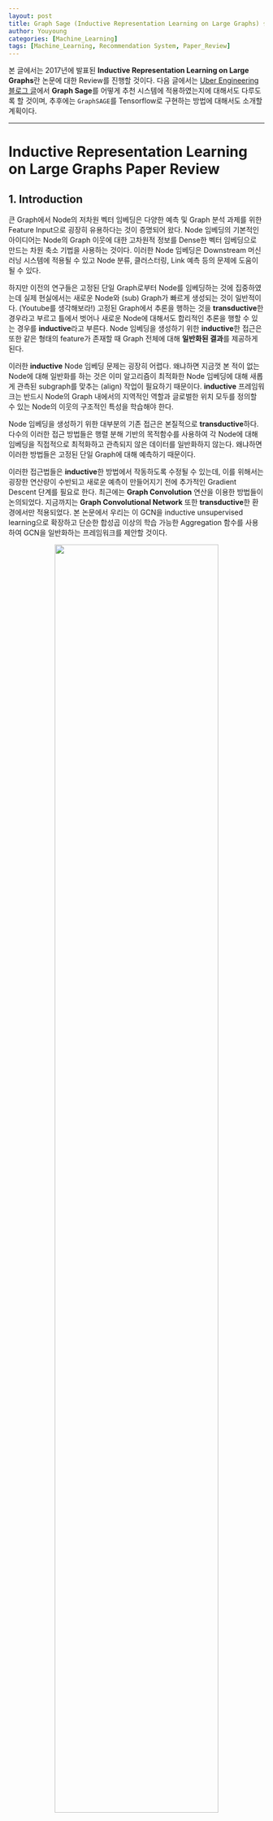 ```yaml
---
layout: post
title: Graph Sage (Inductive Representation Learning on Large Graphs) 설명
author: Youyoung
categories: [Machine_Learning]
tags: [Machine_Learning, Recommendation System, Paper_Review]
---
```


본 글에서는 2017년에 발표된 **Inductive Representation Learning on Large Graphs**란 논문에 대한 Review를 진행할 것이다. 다음 글에서는 [Uber Engineering 블로그 글](https://eng.uber.com/uber-eats-graph-learning/?fbclid=IwAR2Ow1M7gZi2KjL7t2aecLV8-db0Ph3BioJtUOXGLk6s2ekurbLXdOuEUi4)에서 **Graph Sage**를 어떻게 추천 시스템에 적용하였는지에 대해서도 다루도록 할 것이며, 추후에는 `GraphSAGE`를 Tensorflow로 구현하는 방법에 대해서도 소개할 계획이다.  

---
# Inductive Representation Learning on Large Graphs Paper Review  
## 1. Introduction  
큰 Graph에서 Node의 저차원 벡터 임베딩은 다양한 예측 및 Graph 분석 과제를 위한 Feature Input으로 굉장히 유용하다는 것이 증명되어 왔다. Node 임베딩의 기본적인 아이디어는 Node의 Graph 이웃에 대한 고차원적 정보를 Dense한 벡터 임베딩으로 만드는 차원 축소 기법을 사용하는 것이다. 이러한 Node 임베딩은 Downstream 머신러닝 시스템에 적용될 수 있고 Node 분류, 클러스터링, Link 예측 등의 문제에 도움이 될 수 있다.  

하지만 이전의 연구들은 고정된 단일 Graph로부터 Node를 임베딩하는 것에 집중하였는데 실제 현실에서는 새로운 Node와 (sub) Graph가 빠르게 생성되는 것이 일반적이다. (Youtube를 생각해보라!) 고정된 Graph에서 추론을 행하는 것을 **transductive**한 경우라고 부르고 틀에서 벗어나 새로운 Node에 대해서도 합리적인 추론을 행할 수 있는 경우를 **inductive**라고 부른다. Node 임베딩을 생성하기 위한 **inductive**한 접근은 또한 같은 형태의 feature가 존재할 때 Graph 전체에 대해 **일반화된 결과**를 제공하게 된다.  

이러한 **inductive** Node 임베딩 문제는 굉장히 어렵다. 왜냐하면 지금껏 본 적이 없는 Node에 대해 일반화를 하는 것은 이미 알고리즘이 최적화한 Node 임베딩에 대해 새롭게 관측된 subgraph를 맞추는 (align) 작업이 필요하기 때문이다. **inductive** 프레임워크는 반드시 Node의 Graph 내에서의 지역적인 역할과 글로벌한 위치 모두를 정의할 수 있는 Node의 이웃의 구조적인 특성을 학습해야 한다.  

Node 임베딩을 생성하기 위한 대부분의 기존 접근은 본질적으로 **transductive**하다. 다수의 이러한 접근 방법들은 행렬 분해 기반의 목적함수를 사용하여 각 Node에 대해 임베딩을 직접적으로 최적화하고 관측되지 않은 데이터를 일반화하지 않는다. 왜냐하면 이러한 방법들은 고정된 단일 Graph에 대해 예측하기 때문이다.  

이러한 접근법들은 **inductive**한 방법에서 작동하도록 수정될 수 있는데, 이를 위해서는 굉장한 연산량이 수반되고 새로운 예측이 만들어지기 전에 추가적인 Gradient Descent 단계를 필요로 한다. 최근에는 **Graph Convolution** 연산을 이용한 방법들이 논의되었다. 지금까지는 **Graph Convolutional Network** 또한 **transductive**한 환경에서만 적용되었다. 본 논문에서 우리는 이 GCN을 inductive unsupervised learning으로 확장하고 단순한 합성곱 이상의 학습 가능한 Aggregation 함수를 사용하여 GCN을 일반화하는 프레임워크를 제안할 것이다.  

<center><img src="/public/img/Machine_Learning/2020-12-31-Graph Sage/01.JPG" width="80%"></center>  

본 논문에서는 **Inductive Node Embedding**을 위해 일반화된 프레임워크, `Graph Sage`를 제안한다. 이름은 SAmple과 aggreGatE를 결합하였다. 좀 끼워 맞춘 느낌이 들긴 하다. 행렬 분해에 기반한 임베딩 접근법과 달리 관측되지 않은 Node에서도 일반화할 수 있는 임베딩 함수를 학습하기 위해 Node Feature(텍스트, Node 프로필 정보, Node degree 등)를 Leverage한다. 학습 알고리즘에 Node Feature를 통합함으로써 우리는 이웃한 Node Feature의 분포와 각 Node의 이웃에 대한 위상적인 구조를 동시에 학습할 수 있다. 풍부한 Feature를 가진 Graph에 집중하여 우리의 접근법은 또한 (Node Degree와 같이) 모든 Graph에 존재하는 구조적인 Feature를 활용할 수 있다. 따라서 본 논문의 알고리즘은 Node Feature가 존재하지 않는 Graph에도 적용될 수 있다.  

각 Node에 대한 고유의 임베딩 벡터를 학습하는 대신에, 우리는 Node의 지역 이웃으로부터 Feature 정보를 규합하는 **Aggregator Function**의 집합을 학습한다. 중요한 포인트이다. 왜냐하면 이 컨셉을 통해 각 Node에 귀속된 임베딩 벡터의 한계를 돌파할 수 있기 때문이다. 


## 3. Proposed method: GraphSAGE  
우리의 접근법의 가장 중요한 아이디어는 Node의 지역 이웃으로부터 Feature Information을 통합하는 방법에 대해 학습한다는 것이다. 먼저 1.3.1에서는 `GraphSAGE` 모델의 파라미터가 이미 학습되어 있다고 가정하고  `GraphSAGE`의 임베딩 생성 알고리즘에 대해 설명할 것이다. 이후 1.3.2에서는 `Stochastic Gradient Descent`와 `Backpropagation` 기술을 통해 모델이 어떻게 학습되는지 설명할 것이다.  

### 3.1. Embedding Generation (i.e. forward propagation) Algorithm  
본 섹션에서는 일단 모델의 파라미터가 모드 학습되었고 고정되어 있다고 가정하고 Embedding Generation 혹은 Propgation 알고리즘에 대해 설명할 것이다. 일단 2종류의 파라미터가 있다.  

첫 번째는 $K$ 개의 **Aggregator Function**으로, $AGGREGATE_k, \forall k \in \{1, ..., K\}$ 라고 표현되며, 이 함수는 Node 이웃으로부터 정보를 통합하는 역할을 수행한다.  

두 번째는 **Weight Matrices**의 집합으로, $\mathbf{W}^k, \forall k \in \{1, ..., K\}$ 라고 표현되며, 이들은 모델의 다른 layer나 *search depth* 사이에서 정보를 전달하는데 사용된다. 다음은 파라미터 학습 과정을 나타낸 것이다.  

<center><img src="/public/img/Machine_Learning/2020-12-31-Graph Sage/02.JPG" width="80%"></center>  

위에서 확인할 수 있는 직관은 각 iteration 혹은 search depth에서 Node는 그의 지역 이웃으로부터 정보들을 모으고, 이러한 과정이 반복되면서 Node는 Graph의 더 깊은 곳으로부터 정보를 증가시키면서 얻게 된다는 것이다.  

알고리즘1은 Graph 구조와 Node Features가 Input으로 주어졌을 때의 임베딩 생성 과정에 대해 기술하고 있다. 아래에서는 Mini-batch 환경에서 어떻게 일반화할 수 있을지 설명할 것이다. 알고리즘1의 바깥 Loop의 각 단계를 살펴보면, $\mathbf{h}^k$ 는 그 단계에서의 Node의 Representation을 의미한다.  

첫 번째로, 각 Node $v$ 는 그것의 바로 이웃(Immediate Neighborhood)에 속하는 Node들의 Representation을 하나의 벡터 $\mathbf{h}_{\mathcal{N}(v)}^{k-1}$ 로 합산한다. 이 때 이 합산 단계는 바깥 Loop의 이전 반복 단계(k-1)에서 생성된 Representation에 의존하고 $k=0$ 일 때는 Input Node Feature가 Base Representation의 역할을 하게 된다.  

이웃한 Feature 벡터들을 모두 통합한 다음, 모델은 Node의 현재 Representation과 통합된 이웃 벡터를 결합한 뒤 비선형 활성화 함수를 통과시킨다.  

$$ \mathbf{h}_v^{k-1}, \mathbf{h}_{\mathcal{N}(v)}^{k-1} $$  
  

최종적으로 depth $K$ 에 도달하였을 때의 Representation은 아래와 같이 표현할 수 있다.  

$$ \mathbf{z}_v = \mathbf{h}_v^K, \forall v \in \mathcal{V} $$
  

사실 **Aggregator Function**은 다양하게 변형될 수 있으며, 여러 방법에 대해서는 1.3.3에서 다루도록 하겠다.  

알고리즘1을 Mini-batch 환경으로 확장하기 위해서는 우리는 먼저 depth $K$ 까지 필요한 이웃 집합을 추출해야 한다. 이후 안쪽 Loop(알고리즘1의 3번째 줄)를 실행하는데, 이 때 모든 Node를 반복하는 것이 아니라 각 depth에서의 반복(recursion)을 만족하는데 필요한 Represention에 대해서만 계산한다. (Appendix A 참조)  

**Relation to the Weisfeiler-Lehman Isomorphism Test**  
`GraphSAGE` 알고리즘은 개념적으로 Graph Isomorphism(동형 이성)을 테스트하는 고전적일 알고리즘에서 영감을 얻어 만들어졌다. 만약 위에서 확인한 알고리즘1에서 $K= \vert \mathcal{V} \vert$ 로 세팅하고 **Weight Matrices**를 단위 행렬로 설정하고 비선형적이지 않은 적절한 Hash 함수를 Aggregator로 사용한다면, 알고리즘1은 `Naive Vertex Refinement`라고 불리는 **Weisfeiler-Lehman: WL Isomorphism Test**의 Instance라고 생각할 수 있다.  

이 테스트는 몇몇 경우에는 들어맞지 않지만, 여러 종류의 Graph에서는 유효하다. `GraphSAGE`는 Hash 함수를 학습 가능한 신경망 Aggregator로 대체한 WL Test의 연속형 근사에 해당한다. 물론 `GraphSAGE`는 Graph Isomorphism을 테스트하기 위해서 만들어진 것이 아니라 유용한 Node 표현을 생성하기 위함이다. 그럼에도 불구하고 `GraphSAGE`와 고전적인 WL Test 사이의 연결성은 Node 이웃들의 위상적인 구조를 학습하기 위한 본 알고리즘의 디자인의 기저에 깔려 있는 이론적 문맥을 이해하는 데에 있어 큰 도움을 준다.  

**Neighborhood Definition**  
본 연구에서 우리는 알고리즘1에서 기술한 것처럼 모든 이웃 집합을 사용하지 않고 고정된 크기의 이웃 집합을 샘플링하여 사용하였다. 이렇게 함으로써 각 Batch의 계산량을 동일하게 유지할 수 있었다.  

다시 말해, $\mathcal{N}(v)$ 을 집합 $\{u \in \mathcal{V}: (u, v) \in \mathcal{E}\}$ 에서 각 반복 $k$ 에서 고정된 크기로 균일하게 뽑은 Sample이라고 정의할 수 있다.  

이러한 샘플링 과정이 없으며, 각 Batch의 메모리와 실행 시간은 예측하기 힘들며 계산량 또한 엄청나다.  

`GraphSAGE`의 per-batch space와 time complexity는 $O(\prod_{i=1}^K S_i)$ 로 고정되어 있으며, $S_i, i \in \{1, ..., K\}$와 $K$ 는 User-specified 상수이다.  

실제 적용할 때, $K=2$ 와 $S_1 * S_2 <= 500$ 으로 했을 때 좋은 성능을 보였다. (자세한 사항은 1.4.4를 참조)  

### 3.2. Learning the Paremeters of GraphSAGE  
완전한 비지도 학습 상황에서 유용하고 예측 능력이 있는 Representation을 학습하기 위해 우리는 Graph 기반의 Loss 함수를 $\mathbf{z}_u, \forall u \in \mathcal{V}$ 라는 Output Represnetation에 적용하고, Weight Matrices $\mathbf{W}^k, \forall k \in \{1, ..., K\}$ 및 Stochastic Gradient Descent를 통해 Aggregator Funciton의 파라미터를 튜닝해야 한다.  

Graph 기반의 Loss 함수는 인접한 Node들이 유사한 Representation을 갖도록 하게 하고 서로 멀리 떨어져 있는 Node들은 다른 Representation을 갖게 만든다.  

$$ J_{\mathcal{G}} = \log (\sigma (\mathbf{z}_u^T \mathbf{z}_v)) - Q \cdot \mathbb{E}_{v_n \sim P_n(v)} \log (\sigma (\mathbf{z}_u^T \mathbf{z}_{v_n}))  $$  

이 때 $v$ 는 고정된 길이의 **Random Walk** 에서 $u$ 근처에서 동시에 발생한 Node를 의미한다. $P_n$ 은 Negative Sampling Distribution을 $Q$ 는 Negative Sample의 개수를 의미한다.  

중요한 것은 이전의 여러 임베딩 방법론에서와는 다르게, Loss 함수에 집어넣는 Representation $\mathbf{z}_u$ 가 Embedding Look-up을 통해 각 Node를 위한 고유의 Embedding을 학습하는 방식으로 형성되지 않는다. Node의 지역 이웃 안에서 포함된 feature로 부터 생성된다. (the representations z are generated from the features contained within a node's local neighborhood)  

이러한 비지도 학습 세팅은 Node Feature가 서비스 혹은 정적인 Repository에 있는 downstream 머신러닝 application에 적용될 때의 상황을 모방하게 된다. 위에서 설명한 Representation이 특정한, 구체적인 downstream task에 이용되어야 할 경우, 앞서 보았던 비지도 Loss는 그 일에 더욱 적합한 (예: cross-entropy loss) 목적함수로 대체되거나 변형될 수 있을 것이다.  

### 3.3. Aggregator Architectures  
N차원의 격자 구조 데이터를 이용한 머신러닝 예(텍스트, 이미지 등)들과 달리, Node의 이웃들은 자연적인 어떤 순서를 갖고 있지 않다. 따라서 알고리즘1에서 보았던 **Aggregator Function**은 반드시 순서가 정해져있지 않은 벡터의 집합에 대해 연산을 수행해야 한다.  

이상적으로는 **Aggregator Function**이 여전히 학습이 가능하고 수준 높은 Representational Capacity를 갖고 있으면서도 대칭적인 형태를 띠고 있으면 좋을 것이다. Input이 순서를 바꿔도 상관 없게 말이다.  

**Aggregator Funcion**의 대칭성은 우리의 신경망 모델이 임의의 순서를 갖고 있는 Node 이웃 feature 집합에도 학습/적용될 수 있게 한다. 본 논문은 이에 대해 3가지 후보를 검증해 보았다.  

**1) Mean Aggregator**  
단지 $h_u^{k-1}, \forall u \in \mathcal{N}(v)$ 에 있는 벡터의 원소 평균을 취한 함수이다.  

Mean Aggregator는 Transductive GCN 프레임워크에서 사용되는 합성곱 순전파 규칙을 거의 따른다. 특히 우리는 알고리즘의 4~5줄을 다음과 같이 변형하면 GCN의 inductive한 변형 버전을 만들어낼 수 있다.  

$$ h_v^k \leftarrow \sigma ( \mathbf{W} \cdot mean( \{ h_v^{k-1} \} \cup \{ h_u^{k-1} \} ), $$  

$$ \forall u \in \mathcal{N}(v) $$  

우리는 위 식이 `Localized Spectral Convolution`의 개략적인 선형 근사이기 때문에 이를 수정된 평균 기반 Aggregator Convolutional이라고 부를 것이다. (Modified Mean-based Aggregator Convolutional)  


**2) LSTM Aggregator**  
앞서 확인한 형태에 비해 조금 더 복잡한 형태의 함수이다. LSTM의 경우 표현력에 있어서 장점을 지니지만 본질적으로 대칭적이지 않기 때문에 permutation invariant 하지 않다.  

따라서 본 논문에서는 LSTM을 Node의 이웃의 Random Permutation에 적용함으로써 순서가 없는 벡터 집합에 대해서도 LSTM이 잘 동작하도록 하였다.  


**3) Pooling Aggregator**  
Pooling Aggregator는 대칭적이면서도 학습 가능하다. 각 이웃의 벡터는 독립적으로 fully-connected된 신경망에 투입된다. 이후 이웃 집합에 **Elementwise max-pooling** 연산이 적용되어 정보를 통합한다.  

$$ AGGREGATE^{pool}_k = max(\{ \sigma (\mathbf{W}_{pool} \mathbf{h}_{u_i}^k + \mathbf{b}) \}) $$  

$$ \forall u_i \in \mathcal{N}(v) $$  

이론 상으로 max-pooling 이전에 여러 겹의 layer를 쌓을 수도 있지만, 본 논문에서는 간단히 1개의 layer 만을 사용하였는데, 이 방법은 효율성 측면에서 더 나은 모습을 보여준다.  

계산된 각 피쳐에 대해 max-pooling 연산을 적용함으로써 모델은 이웃 집합의 다른 측면을 효과적으로 잡아내게 된다. 물론 이 때 어떠한 대칭 벡터 함수든지 max 연산자 대신 사용할 수 있다.  

본 논문에서는 max-pooling과 mean-pooling 사이에 있어 큰 차이를 발견하지 못하였고 이후 논문에서는 max-pooling을 적용하는 것으로 과정을 통일하였다.  


## 4. Experiments  
본 논문에서 `GraphSAGE`의 성능은 총 3가지의 벤치마크 task에서 평가되었다.  

(1) Web of Science citation 데이터셋을 활용하여 학술 논문을 여러 다른 분류하는 것  

(2) Reddit에 있는 게시물들이 속한 커뮤니티를 구분하는 것  

(3) 다양한 생물학적 Protein-protein interaction 그래프 속에서 protein 함수를 구별하는 것  

본 챕터의 경우 논문을 직접 참고하길 바라며, 몇 가지 포인트에 대해서만 정리를 하도록 하겠다.  

일단, `GraphSAGE`의 비교 군으로 총 4가지 방법론이 사용되었다. 완전 무작위, 그래프 구조를 고려하지 않고 raw feature만을 사용한 로지스틱 회귀, DeepWalk 그리고 마지막으로 DeepWalk + raw features, 이렇게 4가지이다.  

`GraphSAGE`도 총 4가지 스타일을 실험하였다. GCN구조, mean aggregator 구조, LSTM aggregator 구조, pooling aggregator 구조 이렇게 4가지이다. vanilla Gradient Descent Optimizer를 사용한 DeepWalk를 제외하고는 모두 **Adam Opimizer**를 적용하였다. 또한 공평한 비교를 위해 모든 모델은 동일한 미니배치 환경에서 작동하였다.  

아래는 테스트 결과이다.  

<center><img src="/public/img/Machine_Learning/2020-12-31-Graph Sage/03.JPG" width="80%"></center>  

LSTM, Pooling 기반의 Aggregator가 가장 좋은 성능을 보여주었다. K=2로 설정하는 것이 효율성 측면에서 좋은 모습을 보여주었고, 이웃 개체들을 sub-sampling하는 것은 비록 분산을 크게 만들지만 시간을 크게 단축되기 때문에 꼭 필요한 단계라고 할 수 있겠다. 

## 5. Theoretical Analysis  
본 Chapter에서는 어떻게 `GraphSAGE`가 내재적으로는 feature에 의존하면서도 Graph 구조에 대해 학습할 수 있는지에 대해 설명하도록 하겠다.  

케이스 스터디의 일환으로, 본 논문에서는 `GraphSAGE`가 Node의 `Clustering Coefficient`를 예측할 수 있는지에 대해 알아보았다. `Clustering Coefficient`는 Node의 지역 이웃들이 얼마나 잘 모여있는지를 측정하는 기준이며 더욱 복잡한 구조적 모티프를위한 토대 역할을 한다.  

우리는 `GraphSAGE`의 임베딩 생성 알고리즘(1.3.1의 알고리즘1)이 `Clustering Coefficient`를 근사할 수 있음을 증명할 수 있다.  

**Theorem 1**  
$x_v$ 가 알고리즘1에서의 feature input을 의미한다고 하자. 모든 Node 쌍에 대해 아래와 같은 조건을 만족하는 고정된 양의 상수 $C$ 가 존재한다고 가정한다.  

$$ C \in \mathbb{R}^+, \Vert x_v - x_{v^{'}} \Vert_2 > C $$  

$K = 4$ 반복 후에 알고리즘1에 대한 파라미터 학습이 이루어졌을 때 $\forall \epsilon > 0$ 에 대해 아래 식이 존재한다.  

$$ \vert z_v - c_v \vert < \epsilon, \forall v \in \mathcal{V} $$  

이 때 $z_v$ 는 알고리즘1에 의해 생성된 최종 아웃풋 벡터, 즉 Embedding 벡터이고 $c_v$ 는 `Clustering Coefficient`을 의미한다.  

위 정리는, 만약 모든 Node의 feature가 고유한 값을 가질 때, Graph 속에서 `Clustering Coefficient`을 근사할 수 있는 파라미터 세팅이 존재함을 의미한다. 이에 대한 증명은 Appendix에서 확인할 수 있다.  

증명의 기본적인 아이디어는, 각 Node가 고유한 feature representation을 갖고 있다면 우리는 Node를 indicator 벡터로 연결시키고 이 Node의 이웃을 찾는 방법에 대해 학습할 수 있다는 것이다. 또한 이 증명을 통해 위 정리는 **Pooling Aggregator**의 몇몇 특징에 의존적임을 밝혔는데, 이를 통해 **Pooling**을 이용한 GraphSAGE가 다른 GCN이나 Mean-based Aggregator에 비해 더 좋은 성능을 보여준다는 인사이트를 얻을 수 있다.  

## 6. Conclusion  
`GraphSAGE`는 directed 혹은 multi-model graph를 통합하는 것과 같이 무궁무진한 발전 가능성이 있는 모델이다. 최적화를 위해 Non-uniform Neighborhood Sampling 함수를 연구해보는 것과 같이 굉장히 흥미로운 주제들도 남아있다.  


---
# Reference  
1) [논문 원본](https://arxiv.org/abs/1706.02216)  
2) [논문 원본 내 참고 사이트](https://snap.stanford.edu/graphsage/)  
3) [논문 저자 깃헙](https://github.com/williamleif/GraphSAGE)  
